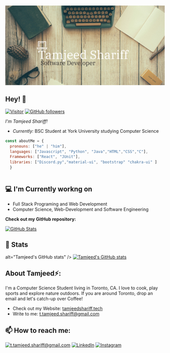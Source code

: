 ![Tamjeed Shariff Banner Image](./banner.png)
<h2>Hey! 👋</h2>



[![Visitor](https://visitor-badge.laobi.icu/badge?page_id=TShariff.TShariff)](https://github.com/TShariff) [![GitHub followers](https://img.shields.io/github/followers/TShariff.svg?style=social&label=Follow)](https://github.com/TShariff?tab=followers)

<i>I'm Tamjeed Shariff! </i>
- <i>Currently:</i> BSC Student at York University studying Computer Science

```javascript
const aboutMe = {
  pronouns: ["he" | "him"],
  languages: ["Javascript", "Python", "Java","HTML","CSS","C"],
  Frameworks: ["React", "JUnit"],
  libraries: ["Discord.py","material-ui", "bootstrap" "chakra-ui" ]
  }
  
```

<h2>💻 I'm Currently workng on</h2>

- Full Stack Programing and Web Development
- Computer Science, Web-Development and Software Engineering


__Check out my GitHub repository:__

<div>
  <p>
    <a href="https://github.com/TShariff/TamjeedShariff.tech">
      <img src="https://github-readme-stats.vercel.app/api/pin/?username=TShariff&repo=TamjeedShariff.tech" alt="GitHub Stats" />
    </a>
  </p>
</div>

<h2>👀 Stats</h2>
alt="Tamjeed's GitHub stats" /></a>
<a href="http://www.github.com/TSHARIFF"><img src="https://github-readme-stats.vercel.app/api?username=TSHARIFF&show_icons=true&hide=&count_private=true&title_color=3382ed&text_color=ffffff&icon_color=3382ed&bg_color=1c1917&hide_border=true&show_icons=true" alt="Tamjeed's GitHub stats" /></a>

<h2> About Tamjeed⚡:</h2>

I'm a Computer Science Student living in Toronto, CA. I love to cook, play sports and explore nature outdoors. If you are around Toronto, drop an email and let's catch-up over Coffee!
 
- Check out my Website: [tamjeedshariff.tech](https://tamjeedshariff.tech/)
- Write to me: [t.tamjeed.shariff@gmail.com](mailto:t.tamjeed.shariff@gmail.com)

<h2>📫 How to reach me:</h2>

<a href="mailto:t.tamjeed.shariff@gmail.com">![t.tamjeed.shariff@gmail.com](https://img.shields.io/badge/Gmail-D14836?style=for-the-badge&logo=gmail&logoColor=white)</a> <a href="https://www.linkedin.com/in/tamjeed-shariff/">![LinkedIn](https://img.shields.io/badge/LinkedIn-0077B5?style=for-the-badge&logo=linkedin&logoColor=white)</a> <a href="https://www.instagram.com/tamjeed.s/?hl=en">![Instagram](https://img.shields.io/badge/Instagram-E4405F?style=for-the-badge&logo=instagram&logoColor=white)</a>

